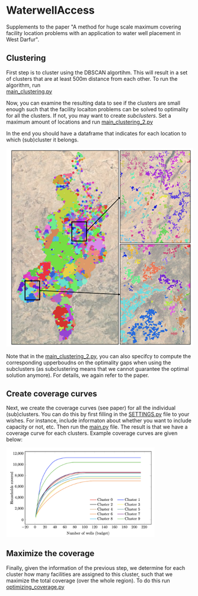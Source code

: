 # WaterwellAccess
Supplements to the paper "A method for huge scale maximum covering facility location problems with an application to water well placement in West Darfur".

## Clustering
First step is to cluster using the DBSCAN algortihm. This will result in a set of clusters that are at least 500m distance from each other. To run the algorithm, run  
[main_clustering.py](https://github.com/valentijnstienen/WaterwellAccess/blob/main/main_clustering.py)

Now, you can examine the resulting data to see if the clusters are small enough such that the facility locaiton problems can be solved to optimality for all the clusters. If not, you may want to create _subclusters_. Set a maximum amount of locations and run 
[main_clustering_2.py](https://github.com/valentijnstienen/WaterwellAccess/blob/main/main_clustering_2.py)

In the end you should have a dataframe that indicates for each location to which (sub)cluster it belongs. 

<img src="readmefigures/clustering_fig.png" width="700">

Note that in the [main_clustering_2.py](https://github.com/valentijnstienen/WaterwellAccess/blob/main/main_clustering_2.py), you can also specifcy to compute the corresponding upperboudns on the optimality gaps when using the subclusters (as subclustering means that we cannot guarantee the optimal solution anymore). For details, we again refer to the paper.  

## Create coverage curves
Next, we create the coverage curves (see paper) for all the individual (sub)clusters. You can do this by first filling in the [SETTINGS.py](https://github.com/valentijnstienen/WaterwellAccess/blob/main/SETTINGS.py) file to your wishes. For instance, include informaton about whether you want to include capacity or not, etc. Then run the [main.py](https://github.com/valentijnstienen/WaterwellAccess/blob/main/main.py) file. The result is that we have a coverage curve for each clusters. Example coverage curves are given below: 

<img src="readmefigures/coveragecurves_ex.png" width="400">

## Maximize the coverage
Finally, given the information of the previous step, we determine for each cluster how many facilities are assigned to this cluster, such that we maximize the total coverage (over the whole region). To do this run [optimizing_coverage.py](https://github.com/valentijnstienen/WaterwellAccess/blob/main/optimizing_coverage.py)
